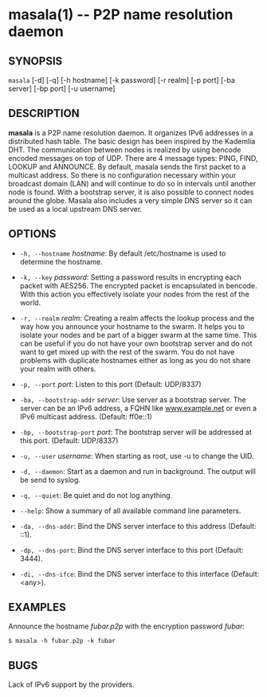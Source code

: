 masala(1) -- P2P name resolution daemon
=======================================

## SYNOPSIS

`masala`  [-d] [-q] [-h hostname] [-k password] [-r realm] [-p port] [-ba server] [-bp port] [-u username]

## DESCRIPTION

**masala** is a P2P name resolution daemon. It organizes IPv6 addresses in a
distributed hash table. The basic design has been inspired by the Kademlia DHT.
The communication between nodes is realized by using bencode encoded messages on
top of UDP. There are 4 message types: PING, FIND, LOOKUP and ANNOUNCE. By
default, masala sends the first packet to a multicast address. So there is no
configuration necessary within your broadcast domain (LAN) and will continue to do so
in intervals until another node is found. With a bootstrap server, it is also possible
to connect nodes around the globe.
Masala also includes a very simple DNS server so it can be used as
a local upstream DNS server.

## OPTIONS

  * `-h, --hostname` *hostname*:
    By default /etc/hostname is used to determine the hostname.

  * `-k, --key` *password*:
	Setting a password results in encrypting each packet with AES256. The
	encrypted packet is encapsulated in bencode. With this action you
	effectively isolate your nodes from the rest of the world.

  * `-r, --realm` *realm*:
	Creating a realm affects the lookup process and the way how you announce
	your hostname to the swarm. It helps you to isolate your nodes and be part
	of a bigger swarm at the same time. This can be useful if you do not have
	your own bootstrap server and do not want to get mixed up with the rest of
	the swarm. You do not have problems with duplicate hostnames either as long
	as you do not share your realm with others.

  * `-p, --port` *port*:
	Listen to this port (Default: UDP/8337)

  * `-ba, --bootstrap-addr` *server*:
	Use server as a bootstrap server. The server can be an IPv6 address, a FQHN like www.example.net or even a IPv6 multicast address. (Default: ff0e::1)

  * `-bp, --bootstrap-port` *port*:
	The bootstrap server will be addressed at this port. (Default: UDP/8337)

  * `-u, --user` *username*:
    When starting as root, use -u to change the UID.

  * `-d, --daemon`:
	Start as a daemon and run in background. The output will be send to syslog.

  * `-q, --quiet`:
	Be quiet and do not log anything.

  * `--help`:
	Show a summary of all available command line parameters.

  * `-da, --dns-addr`:
	Bind the DNS server interface to this address (Default: ::1).

  * `-dp, --dns-port`:
	Bind the DNS server interface to this port (Default: 3444).

  * `-di, --dns-ifce`:
	Bind the DNS server interface to this interface (Default: &lt;any&gt;).

## EXAMPLES

Announce the hostname *fubar.p2p* with the encryption password *fubar*:

	$ masala -h fubar.p2p -k fubar

## BUGS

Lack of IPv6 support by the providers.
